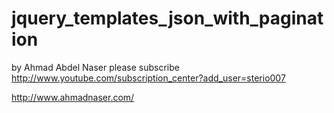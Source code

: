 jquery_templates_json_with_pagination
=====================================

by Ahmad Abdel Naser
please subscribe
http://www.youtube.com/subscription_center?add_user=sterio007

http://www.ahmadnaser.com/
